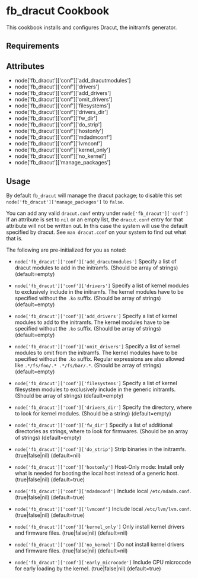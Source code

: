 fb_dracut Cookbook
====================
This cookbook installs and configures Dracut, the initramfs generator.

Requirements
------------

Attributes
----------
* node['fb_dracut']['conf']['add_dracutmodules']
* node['fb_dracut']['conf']['drivers']
* node['fb_dracut']['conf']['add_drivers']
* node['fb_dracut']['conf']['omit_drivers']
* node['fb_dracut']['conf']['filesystems']
* node['fb_dracut']['conf']['drivers_dir']
* node['fb_dracut']['conf']['fw_dir']
* node['fb_dracut']['conf']['do_strip']
* node['fb_dracut']['conf']['hostonly']
* node['fb_dracut']['conf']['mdadmconf']
* node['fb_dracut']['conf']['lvmconf']
* node['fb_dracut']['conf']['kernel_only']
* node['fb_dracut']['conf']['no_kernel']
* node['fb_dracut']['manage_packages']

Usage
-----
By default `fb_dracut` will manage the dracut package; to disable this set
`node['fb_dracut']['manage_packages']` to `false`.

You can add any valid `dracut.conf` entry under `node['fb_dracut']['conf']`
If an attribute is set to `nil` or an empty list, the `dracut.conf` entry
for that attribute will not be written out. In this case the system
will use the default specified by dracut. See `man dracut.conf` on your
system to find out what that is.

The following are pre-initialized for you as noted:

* `node['fb_dracut']['conf']['add_dracutmodules']`
  Specify a list of dracut modules to add in the initramfs.
  (Should be array of strings)
  (default=empty)

* `node['fb_dracut']['conf']['drivers']`
  Specify a list of kernel modules to exclusively include in the initramfs.
  The kernel modules have to be specified without the `.ko` suffix.
  (Should be array of strings)
  (default=empty)

* `node['fb_dracut']['conf']['add_drivers']`
  Specify a list of kernel modules to add to the initramfs.
  The kernel modules have to be specified without the `.ko` suffix.
  (Should be array of strings)
  (default=empty)

* `node['fb_dracut']['conf']['omit_drivers']`
  Specify a list of kernel modules to omit from the
  initramfs. The kernel modules have to be specified without the `.ko` suffix.
  Regular expressions are also allowed like `.*/fs/foo/.* .*/fs/bar/.*`.
  (Should be array of strings)
  (default=empty)

* `node['fb_dracut']['conf']['filesystems']`
  Specify a list of kernel filesystem modules to exclusively
  include in the generic initramfs.  (Should be array of strings)
  (default=empty)

* `node['fb_dracut']['conf']['drivers_dir']`
  Specify the directory, where to look for kernel modules.  (Should be a string)
  (default=empty)

* `node['fb_dracut']['conf']['fw_dir']`
  Specify a list of additional directories as strings, where to look for
  firmwares.  (Should be an array of strings)
  (default=empty)

* `node['fb_dracut']['conf']['do_strip']`
  Strip binaries in the initramfs.  (true|false|nil)
  (default=nil)

* `node['fb_dracut']['conf']['hostonly']`
  Host-Only mode: Install only what is needed for booting the local host
  instead of a generic host.  (true|false|nil)
  (default=true)

* `node['fb_dracut']['conf']['mdadmconf']`
  Include local `/etc/mdadm.conf`.  (true|false|nil)
  (default=true)

* `node['fb_dracut']['conf']['lvmconf']`
  Include local `/etc/lvm/lvm.conf`.  (true|false|nil)
  (default=true)

* `node['fb_dracut']['conf']['kernel_only']`
  Only install kernel drivers and firmware files.  (true|false|nil)
  (default=nil)

* `node['fb_dracut']['conf']['no_kernel']`
  Do not install kernel drivers and firmware files.  (true|false|nil)
  (default=nil)

* `node['fb_dracut']['conf']['early_microcode']`
  Include CPU microcode for early loading by the kernel.  (true|false|nil)
  (default=true)
